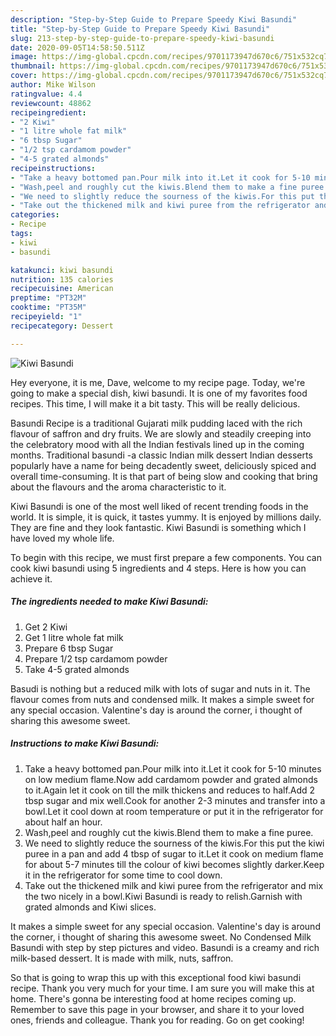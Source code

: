 ```yaml
---
description: "Step-by-Step Guide to Prepare Speedy Kiwi Basundi"
title: "Step-by-Step Guide to Prepare Speedy Kiwi Basundi"
slug: 213-step-by-step-guide-to-prepare-speedy-kiwi-basundi
date: 2020-09-05T14:58:50.511Z
image: https://img-global.cpcdn.com/recipes/9701173947d670c6/751x532cq70/kiwi-basundi-recipe-main-photo.jpg
thumbnail: https://img-global.cpcdn.com/recipes/9701173947d670c6/751x532cq70/kiwi-basundi-recipe-main-photo.jpg
cover: https://img-global.cpcdn.com/recipes/9701173947d670c6/751x532cq70/kiwi-basundi-recipe-main-photo.jpg
author: Mike Wilson
ratingvalue: 4.4
reviewcount: 48862
recipeingredient:
- "2 Kiwi"
- "1 litre whole fat milk"
- "6 tbsp Sugar"
- "1/2 tsp cardamom powder"
- "4-5 grated almonds"
recipeinstructions:
- "Take a heavy bottomed pan.Pour milk into it.Let it cook for 5-10 minutes on low medium flame.Now add cardamom powder and grated almonds to it.Again let it cook on till the milk thickens and reduces to half.Add 2 tbsp sugar and mix well.Cook for another 2-3 minutes and transfer into a bowl.Let it cool down at room temperature or put it in the refrigerator for about half an hour."
- "Wash,peel and roughly cut the kiwis.Blend them to make a fine puree."
- "We need to slightly reduce the sourness of the kiwis.For this put the kiwi puree in a pan and add 4 tbsp of sugar to it.Let it cook on medium flame for about 5-7 minutes till the colour of kiwi becomes slightly darker.Keep it in the refrigerator for some time to cool down."
- "Take out the thickened milk and kiwi puree from the refrigerator and mix the two nicely in a bowl.Kiwi Basundi is ready to relish.Garnish with grated almonds and Kiwi slices."
categories:
- Recipe
tags:
- kiwi
- basundi

katakunci: kiwi basundi 
nutrition: 135 calories
recipecuisine: American
preptime: "PT32M"
cooktime: "PT35M"
recipeyield: "1"
recipecategory: Dessert

---
```



![Kiwi Basundi](https://img-global.cpcdn.com/recipes/9701173947d670c6/751x532cq70/kiwi-basundi-recipe-main-photo.jpg)

Hey everyone, it is me, Dave, welcome to my recipe page. Today, we're going to make a special dish, kiwi basundi. It is one of my favorites food recipes. This time, I will make it a bit tasty. This will be really delicious.

Basundi Recipe is a traditional Gujarati milk pudding laced with the rich flavour of saffron and dry fruits. We are slowly and steadily creeping into the celebratory mood with all the Indian festivals lined up in the coming months. Traditional basundi -a classic Indian milk dessert Indian desserts popularly have a name for being decadently sweet, deliciously spiced and overall time-consuming. It is that part of being slow and cooking that bring about the flavours and the aroma characteristic to it.

Kiwi Basundi is one of the most well liked of recent trending foods in the world. It is simple, it is quick, it tastes yummy. It is enjoyed by millions daily. They are fine and they look fantastic. Kiwi Basundi is something which I have loved my whole life.


To begin with this recipe, we must first prepare a few components. You can cook kiwi basundi using 5 ingredients and 4 steps. Here is how you can achieve it.

<!--inarticleads1-->

##### The ingredients needed to make Kiwi Basundi:

1. Get 2 Kiwi
1. Get 1 litre whole fat milk
1. Prepare 6 tbsp Sugar
1. Prepare 1/2 tsp cardamom powder
1. Take 4-5 grated almonds


Basudi is nothing but a reduced milk with lots of sugar and nuts in it. The flavour comes from nuts and condensed milk. It makes a simple sweet for any special occasion. Valentine&#39;s day is around the corner, i thought of sharing this awesome sweet. 

<!--inarticleads2-->

##### Instructions to make Kiwi Basundi:

1. Take a heavy bottomed pan.Pour milk into it.Let it cook for 5-10 minutes on low medium flame.Now add cardamom powder and grated almonds to it.Again let it cook on till the milk thickens and reduces to half.Add 2 tbsp sugar and mix well.Cook for another 2-3 minutes and transfer into a bowl.Let it cool down at room temperature or put it in the refrigerator for about half an hour.
1. Wash,peel and roughly cut the kiwis.Blend them to make a fine puree.
1. We need to slightly reduce the sourness of the kiwis.For this put the kiwi puree in a pan and add 4 tbsp of sugar to it.Let it cook on medium flame for about 5-7 minutes till the colour of kiwi becomes slightly darker.Keep it in the refrigerator for some time to cool down.
1. Take out the thickened milk and kiwi puree from the refrigerator and mix the two nicely in a bowl.Kiwi Basundi is ready to relish.Garnish with grated almonds and Kiwi slices.


It makes a simple sweet for any special occasion. Valentine&#39;s day is around the corner, i thought of sharing this awesome sweet. No Condensed Milk Basundi with step by step pictures and video. Basundi is a creamy and rich milk-based dessert. It is made with milk, nuts, saffron. 

So that is going to wrap this up with this exceptional food kiwi basundi recipe. Thank you very much for your time. I am sure you will make this at home. There's gonna be interesting food at home recipes coming up. Remember to save this page in your browser, and share it to your loved ones, friends and colleague. Thank you for reading. Go on get cooking!
